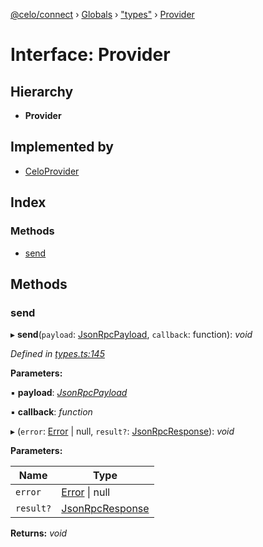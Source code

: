 [@celo/connect](../README.md) › [Globals](../globals.md) › ["types"](../modules/_types_.md) › [Provider](_types_.provider.md)

# Interface: Provider

## Hierarchy

* **Provider**

## Implemented by

* [CeloProvider](../classes/_celo_provider_.celoprovider.md)

## Index

### Methods

* [send](_types_.provider.md#send)

## Methods

###  send

▸ **send**(`payload`: [JsonRpcPayload](_types_.jsonrpcpayload.md), `callback`: function): *void*

*Defined in [types.ts:145](https://github.com/celo-org/celo-monorepo/blob/master/packages/sdk/connect/src/types.ts#L145)*

**Parameters:**

▪ **payload**: *[JsonRpcPayload](_types_.jsonrpcpayload.md)*

▪ **callback**: *function*

▸ (`error`: [Error](_types_.error.md) | null, `result?`: [JsonRpcResponse](_types_.jsonrpcresponse.md)): *void*

**Parameters:**

Name | Type |
------ | ------ |
`error` | [Error](_types_.error.md) &#124; null |
`result?` | [JsonRpcResponse](_types_.jsonrpcresponse.md) |

**Returns:** *void*
